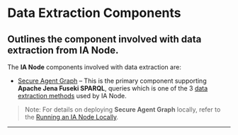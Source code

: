 # Data Extraction Components
## Outlines the component involved with data extraction from IA Node.

The **IA Node** components involved with data extraction are:  
- [Secure Agent Graph](https://github.com/National-Digital-Twin/secure-agent-graph) – This is the primary component supporting **Apache Jena Fuseki SPARQL**,  queries which is one of the 3 [data extraction methods](../data-extraction-methods.md) used by IA Node.  

> Note: For details on deploying **Secure Agent Graph** locally, refer to the [Running an IA Node Locally](../Deployment/DeploymentLocal.md).  

---
